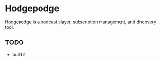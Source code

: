 # Hodgepodge

Hodgepodge is a podcast player, subscription management, and discovery tool.

## TODO

- build it